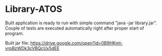 # Library-ATOS

Built application is ready to run with simple command "java -jar library.jar".
Couple of tests are executed automatically right after proper start of program.

Built jar file: https://drive.google.com/open?id=0B9HKmt-vrpBzWDk3cVBQcUx5dEE 
